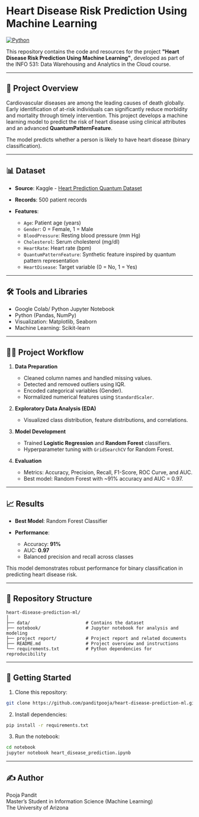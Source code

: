 # Heart Disease Risk Prediction Using Machine Learning

[![Python](https://img.shields.io/badge/Python-3.10-blue.svg)](https://www.python.org/downloads/)

This repository contains the code and resources for the project **"Heart Disease Risk Prediction Using Machine Learning"**, developed as part of the INFO 531: Data Warehousing and Analytics in the Cloud course.

---

## 📖 Project Overview

Cardiovascular diseases are among the leading causes of death globally. Early identification of at-risk individuals can significantly reduce morbidity and mortality through timely intervention. This project develops a machine learning model to predict the risk of heart disease using clinical attributes and an advanced **QuantumPatternFeature**.

The model predicts whether a person is likely to have heart disease (binary classification).

---

## 📊 Dataset

* **Source**: Kaggle - [Heart Prediction Quantum Dataset](https://www.kaggle.com/datasets/shantanugarg274/heart-prediction-dataset-quantum/data)
* **Records**: 500 patient records
* **Features**:

  * `Age`: Patient age (years)
  * `Gender`: 0 = Female, 1 = Male
  * `BloodPressure`: Resting blood pressure (mm Hg)
  * `Cholesterol`: Serum cholesterol (mg/dl)
  * `HeartRate`: Heart rate (bpm)
  * `QuantumPatternFeature`: Synthetic feature inspired by quantum pattern representation
  * `HeartDisease`: Target variable (0 = No, 1 = Yes)

---

## 🛠 Tools and Libraries

* Google Colab/ Python Jupyter Notebook
* Python (Pandas, NumPy)
* Visualization: Matplotlib, Seaborn
* Machine Learning: Scikit-learn

---

## 🧑‍💻 Project Workflow

1. **Data Preparation**

   * Cleaned column names and handled missing values.
   * Detected and removed outliers using IQR.
   * Encoded categorical variables (Gender).
   * Normalized numerical features using `StandardScaler`.
2. **Exploratory Data Analysis (EDA)**

   * Visualized class distribution, feature distributions, and correlations.
3. **Model Development**

   * Trained **Logistic Regression** and **Random Forest** classifiers.
   * Hyperparameter tuning with `GridSearchCV` for Random Forest.
4. **Evaluation**

   * Metrics: Accuracy, Precision, Recall, F1-Score, ROC Curve, and AUC.
   * Best model: Random Forest with \~91% accuracy and AUC = 0.97.

---

## 📈 Results

* **Best Model**: Random Forest Classifier
* **Performance**:

  * Accuracy: **91%**
  * AUC: **0.97**
  * Balanced precision and recall across classes

This model demonstrates robust performance for binary classification in predicting heart disease risk.

---

## 📂 Repository Structure

```
heart-disease-prediction-ml/
│
├── data/                     # Contains the dataset
├── notebook/                 # Jupyter notebook for analysis and modeling
├── project report/           # Project report and related documents
├── README.md                 # Project overview and instructions
└── requirements.txt          # Python dependencies for reproducibility
```

---

## 🚀 Getting Started

1. Clone this repository:

```bash
git clone https://github.com/panditpooja/heart-disease-prediction-ml.git
```

2. Install dependencies:

```bash
pip install -r requirements.txt
```

3. Run the notebook:

```bash
cd notebook
jupyter notebook heart_disease_prediction.ipynb
```

---

## ✍️ Author
Pooja Pandit  
Master’s Student in Information Science (Machine Learning)  
The University of Arizona
